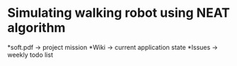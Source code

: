# Simulating walking robot using NEAT algorithm

*soft.pdf -> project mission
*Wiki -> current application state
*Issues -> weekly todo list
